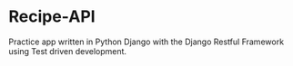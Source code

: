 # Recipe-API
Practice app written in Python Django with the Django Restful Framework using Test driven development. 
